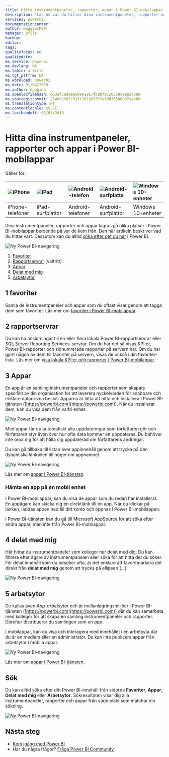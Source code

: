 ```yaml
---
title: Hitta instrumentpaneler, rapporter, appar i Power BI-mobilappar
description: "Läs om var du hittar dina instrumentpaneler, rapporter och appar i Power BI-mobilapparna, beroende på var de kom från."
services: powerbi
documentationcenter: 
author: maggiesMSFT
manager: kfile
backup: 
editor: 
tags: 
qualityfocus: no
qualitydate: 
ms.service: powerbi
ms.devlang: NA
ms.topic: article
ms.tgt_pltfrm: NA
ms.workload: powerbi
ms.date: 01/04/2018
ms.author: maggies
ms.openlocfilehash: d63ef5ad9ee59901917fb9bf9c28358c9aa542e8
ms.sourcegitcommit: 25489cf87c31fc107a5337fa1dd36506897c4bbb
ms.translationtype: HT
ms.contentlocale: sv-SE
ms.lasthandoff: 01/05/2018
---
```

# <a name="find-your-dashboards-reports-and-apps-in-the-power-bi-mobile-apps"></a>Hitta dina instrumentpaneler, rapporter och appar i Power BI-mobilappar
Gäller för:

| ![iPhone](media/mobile-apps-find-content-mobile-devices/iphone-logo-50-px.png) | ![iPad](media/mobile-apps-find-content-mobile-devices/ipad-logo-50-px.png) | ![Android-telefon](media/mobile-apps-find-content-mobile-devices/android-phone-logo-50-px.png) | ![Android-surfplatta](media/mobile-apps-find-content-mobile-devices/android-tablet-logo-50-px.png) | ![Windows 10-enheter](media/mobile-apps-find-content-mobile-devices/win-10-logo-50-px.png) |
|:--- |:--- |:--- |:--- |:--- |
| iPhone-telefoner |iPad-surfplattor |Android-telefoner |Android-surfplattor |Windows 10-enheter |

Dina instrumentpaneler, rapporter och appar lagras på olika platser i Power BI-mobilappar beroende på var de kom från. Den här artikeln beskriver vad du hittar vart. Dessutom kan du alltid [söka efter det du har](mobile-apps-find-content-mobile-devices.md#search) i Power BI. 

![Ny Power BI-navigering](media/mobile-apps-find-content-mobile-devices/power-bi-mobile-find-content.png)

1. [Favoriter](mobile-apps-find-content-mobile-devices.md#1-favorites)
2. [Rapportservrar](mobile-apps-find-content-mobile-devices.md#2-report-servers) (valfritt)
3. [Appar](mobile-apps-find-content-mobile-devices.md#3-apps)
4. [Delat med mig](mobile-apps-find-content-mobile-devices.md#4-shared-with-me)
5. [Arbetsytor](mobile-apps-find-content-mobile-devices.md#5-workspaces)

## <a name="1-favorites"></a>1 favoriter
Samla de instrumentpaneler och appar som du oftast visar genom att tagga dem som favoriter. Läs mer om [favoriter i Power BI-mobilappar](mobile-apps-favorites.md).

## <a name="2-report-servers"></a>2 rapportservrar
Du kan ha anslutningar till en eller flera lokala Power BI-rapportservrar eller SQL Server Reporting Services-servrar. Om du har det så visas KPI:er, Power BI-rapporter och sidnumrerade rapporter på servern här. Om du har gjort någon av dem till favoriter på servern, visas de också i din favoriter-lista. Läs mer om [visa lokala KPI:er och rapporter i Power BI-mobilappar](mobile-app-ssrs-kpis-mobile-on-premises-reports.md).

## <a name="3-apps"></a>3 Appar
En app är en samling instrumentpaneler och rapporter som skapats specifikt av din organisation för att leverera nyckelvärden för snabbare och enklare datadrivna beslut. Apparna är lätta att hitta och installera i Power BI-tjänsten ([https://powerbi.com](https://powerbi.com)). När du installerar dem, kan du visa dem från valfri enhet. 

![Ny Power BI-navigering](media/mobile-apps-find-content-mobile-devices/power-bi-apps-mobile-apps.png)

Med appar får du automatiskt alla uppdateringar som författaren gör och författaren styr även över hur ofta data kommer att uppdateras. Du behöver inte oroa dig för att hålla dig uppdaterad om författarens ändringar.

Du kan gå tillbaka till listan över appinnehåll genom att trycka på den dynamiska länkpilen till höger om appnamnet.

![Ny Power BI-navigering](media/mobile-apps-find-content-mobile-devices/power-bi-it-spend-app-android.png)

Läs mer om [appar i Power BI-tjänsten](service-install-use-apps.md).

### <a name="get-an-app-on-a-mobile-device"></a>Hämta en app på en mobil enhet
I Power BI-mobilappar, kan du visa de appar som du redan har installerat. En appägare kan skicka dig en direktlänk till en app. När du klickar på länken, laddas appen ned till ditt konto och öppnas i Power BI-mobilappen. 

I Power BI-tjänsten kan du gå till Microsoft AppSource för att söka efter andra appar, men inte från Power BI-mobilappar. 

## <a name="4-shared-with-me"></a>4 delat med mig
Här hittar du instrumentpaneler som kollegor har delat med dig. Du kan filtrera efter ägare av instrumentpanelen eller söka för att hitta det du söker. För delat innehåll som du besöker ofta, är det enklare att favoritmarkera det direkt från **delat med mig** genom att trycka på ellipsen (...).

![Ny Power BI-navigering](media/mobile-apps-find-content-mobile-devices/power-bi-mobile-shared-with-me-fave.png)

## <a name="5-workspaces"></a>5 arbetsytor
De kallas även *App-arbetsytor* och är mellanlagringsmiljöer i Power BI-tjänsten ([https://powerbi.com](https://powerbi.com)) där du kan samarbeta med kollegor för att skapa en samling instrumentpaneler och rapporter. Därefter distribuerar du samlingen som en *app*. 

I mobilappar, kan du visa och interagera med innehållet i en arbetsyta där du är en medlem eller en administratör. Du kan inte publicera appar från arbetsytor i mobila appar.

![Ny Power BI-navigering](media/mobile-apps-find-content-mobile-devices/power-bi-mobile-workspaces-home-android.png)

Läs mer om [appar i Power BI-tjänsten](service-install-use-apps.md).

## <a name="search"></a>Sök
Du kan alltid söka efter ditt Power BI-innehåll från sidorna **Favoriter**, **Appar**, **Delat med mig** eller **Arbetsytor**. Sökresultaten visar dig alla instrumentpaneler, rapporter och appar från varje plats som matchar din sökning. 

![Ny Power BI-navigering](media/mobile-apps-find-content-mobile-devices/power-bi-mobile-search.png)

## <a name="next-steps"></a>Nästa steg
* [Kom igång med Power BI](service-get-started.md)
* Har du några frågor? [Fråga Power BI Community](http://community.powerbi.com/)

